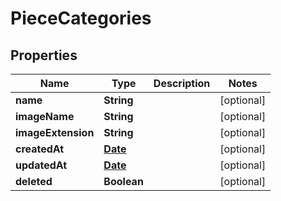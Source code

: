 # PieceCategories

## Properties
Name | Type | Description | Notes
------------ | ------------- | ------------- | -------------
**name** | **String** |  |  [optional]
**imageName** | **String** |  |  [optional]
**imageExtension** | **String** |  |  [optional]
**createdAt** | [**Date**](Date.md) |  |  [optional]
**updatedAt** | [**Date**](Date.md) |  |  [optional]
**deleted** | **Boolean** |  |  [optional]
